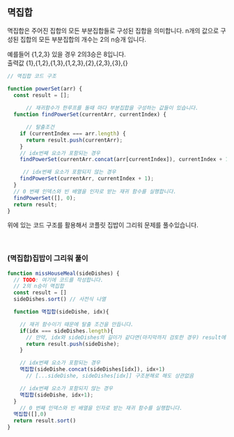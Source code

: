 ## 멱집합

멱집합은 주어진 집합의 모든 부분집합들로 구성된 집합을 의미합니다. n개의 값으로 구성된 집합의 모든 부분집합의 개수는 2의 n승개 입니다.  

예를들어 {1,2,3} 있을 경우 2의3승은 8입니다.  
출력값 {1},{1,2},{1,3},{1,2,3},{2},{2,3},{3},{}  

```js
// 멱집합 코드 구조

function powerSet(arr) {
  const result = [];
  
      // 재귀함수가 한루프를 돌때 마다 부분집합을 구성하는 값들이 있습니다.
  function findPowerSet(currentArr, currentIndex) {

      // 탈출조건
    if (currentIndex === arr.length) {
      return result.push(currentArr);
    }
    // idx번째 요소가 포함되는 경우
    findPowerSet(currentArr.concat(arr[currentIndex]), currentIndex + 1);

     // idx번째 요소가 포함되지 않는 경우
    findPowerSet(currentArr, currentIndex + 1);
  }
  // 0 번째 인덱스와 빈 배열을 인자로 받는 재귀 함수를 실행합니다.
  findPowerSet([], 0);
  return result;
}
```

위에 있는 코드 구조를 활용해서 코플릿 집밥이 그리워 문제를 풀수있습니다.

<br />

### (멱집합)집밥이 그리워 풀이

```js
function missHouseMeal(sideDishes) {
  // TODO: 여기에 코드를 작성합니다.
  // 2의 n승이 멱집합
  const result = []
  sideDishes.sort() // 사전식 나열

  function 멱집합(sideDishe, idx){

    // 재귀 함수이기 때문에 탈출 조건을 만듭니다.
    if(idx === sideDishes.length){
      // 만약, idx와 sideDishes의 길이가 같다면(마지막까지 검토한 경우) result에 sideDish를 삽입하고 push합니다.
      return result.push(sideDishe);
    }

    // idx번째 요소가 포함되는 경우
    멱집합(sideDishe.concat(sideDishes[idx]), idx+1)
      // [...sideDishe, sideDishes[idx]] 구조분해로 해도 상관없음

    // idx번째 요소가 포함되지 않는 경우
    멱집합(sideDishe, idx+1);
  }
    // 0 번째 인덱스와 빈 배열을 인자로 받는 재귀 함수를 실행합니다.
  멱집합([],0)
  return result.sort()
}
```